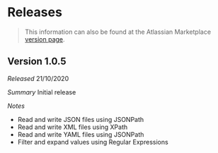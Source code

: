 # Releases

> This information can also be found at the Atlassian Marketplace [version page](https://marketplace.atlassian.com/apps/1223553/metadata-maniac-for-bamboo/version-history).

## Version 1.0.5

*Released* 21/10/2020

*Summary* Initial release

*Notes*

- Read and write JSON files using JSONPath
- Read and write XML files using XPath
- Read and write YAML files using JSONPath
- Filter and expand values using Regular Expressions